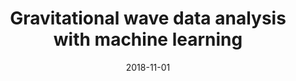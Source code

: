 ---
title: "Gravitational wave data analysis with machine learning"
collection: talks
type: "Talk"
permalink: /talks/2018-11-01-Edinburgh-MOST-Meeting
venue: "Edinburgh MOST Meeting"
date: 2018-11-01
location: "Edinburgh, UK"
---